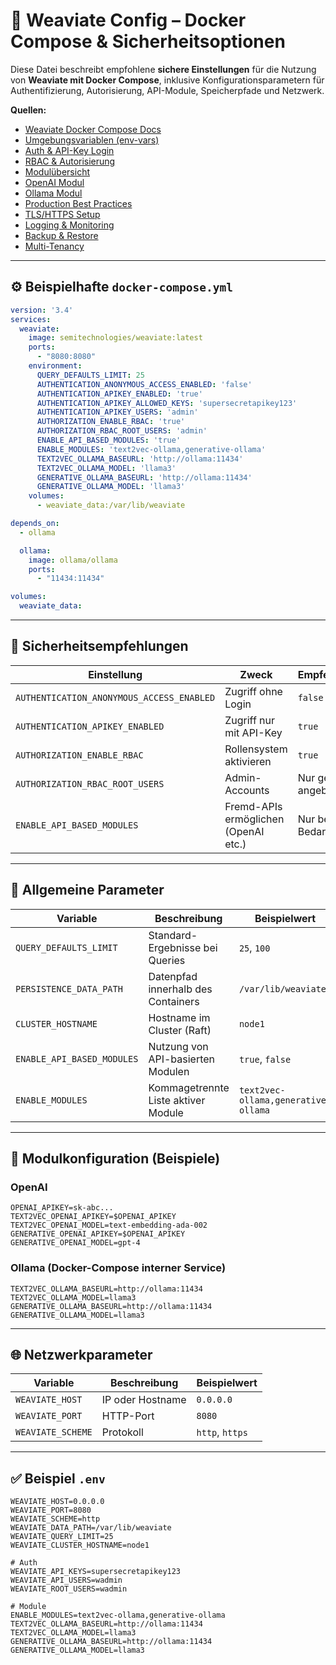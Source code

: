 # 🧾 Weaviate Config – Docker Compose & Sicherheitsoptionen

Diese Datei beschreibt empfohlene **sichere Einstellungen** für die Nutzung von **Weaviate mit Docker Compose**, inklusive Konfigurationsparametern für Authentifizierung, Autorisierung, API-Module, Speicherpfade und Netzwerk.

**Quellen:**

* [Weaviate Docker Compose Docs](https://weaviate.io/developers/weaviate/installation/docker-compose?docker-compose=auth)
* [Umgebungsvariablen (env-vars)](https://weaviate.io/developers/weaviate/configuration/env-vars)
* [Auth & API-Key Login](https://weaviate.io/developers/weaviate/configuration/authentication/apikey)
* [RBAC & Autorisierung](https://weaviate.io/developers/weaviate/configuration/authorization/rbac)
* [Modulübersicht](https://weaviate.io/developers/weaviate/modules/overview)
* [OpenAI Modul](https://weaviate.io/developers/weaviate/modules/third-party/openai)
* [Ollama Modul](https://weaviate.io/developers/weaviate/modules/third-party/ollama)
* [Production Best Practices](https://weaviate.io/developers/weaviate/enterprise/production-best-practices)
* [TLS/HTTPS Setup](https://weaviate.io/developers/weaviate/guides/https-setup)
* [Logging & Monitoring](https://weaviate.io/developers/weaviate/guides/logging-monitoring)
* [Backup & Restore](https://weaviate.io/developers/weaviate/backup-restore)
* [Multi-Tenancy](https://weaviate.io/developers/weaviate/concepts/multi-tenancy)

---

## ⚙️ Beispielhafte `docker-compose.yml`

```yaml
version: '3.4'
services:
  weaviate:
    image: semitechnologies/weaviate:latest
    ports:
      - "8080:8080"
    environment:
      QUERY_DEFAULTS_LIMIT: 25
      AUTHENTICATION_ANONYMOUS_ACCESS_ENABLED: 'false'
      AUTHENTICATION_APIKEY_ENABLED: 'true'
      AUTHENTICATION_APIKEY_ALLOWED_KEYS: 'supersecretapikey123'
      AUTHENTICATION_APIKEY_USERS: 'admin'
      AUTHORIZATION_ENABLE_RBAC: 'true'
      AUTHORIZATION_RBAC_ROOT_USERS: 'admin'
      ENABLE_API_BASED_MODULES: 'true'
      ENABLE_MODULES: 'text2vec-ollama,generative-ollama'
      TEXT2VEC_OLLAMA_BASEURL: 'http://ollama:11434'
      TEXT2VEC_OLLAMA_MODEL: 'llama3'
      GENERATIVE_OLLAMA_BASEURL: 'http://ollama:11434'
      GENERATIVE_OLLAMA_MODEL: 'llama3'
    volumes:
      - weaviate_data:/var/lib/weaviate

depends_on:
  - ollama

  ollama:
    image: ollama/ollama
    ports:
      - "11434:11434"

volumes:
  weaviate_data:
```

---

## 🔐 Sicherheitsempfehlungen

| Einstellung                               | Zweck                                | Empfehlung            |
| ----------------------------------------- | ------------------------------------ | --------------------- |
| `AUTHENTICATION_ANONYMOUS_ACCESS_ENABLED` | Zugriff ohne Login                   | `false`               |
| `AUTHENTICATION_APIKEY_ENABLED`           | Zugriff nur mit API-Key              | `true`                |
| `AUTHORIZATION_ENABLE_RBAC`               | Rollensystem aktivieren              | `true`                |
| `AUTHORIZATION_RBAC_ROOT_USERS`           | Admin-Accounts                       | Nur gezielt angeben   |
| `ENABLE_API_BASED_MODULES`                | Fremd-APIs ermöglichen (OpenAI etc.) | Nur bei Bedarf `true` |

---

## 📄 Allgemeine Parameter

| Variable                   | Beschreibung                        | Beispielwert                        |
| -------------------------- | ----------------------------------- | ----------------------------------- |
| `QUERY_DEFAULTS_LIMIT`     | Standard-Ergebnisse bei Queries     | `25`, `100`                         |
| `PERSISTENCE_DATA_PATH`    | Datenpfad innerhalb des Containers  | `/var/lib/weaviate`                 |
| `CLUSTER_HOSTNAME`         | Hostname im Cluster (Raft)          | `node1`                             |
| `ENABLE_API_BASED_MODULES` | Nutzung von API-basierten Modulen   | `true`, `false`                     |
| `ENABLE_MODULES`           | Kommagetrennte Liste aktiver Module | `text2vec-ollama,generative-ollama` |

---

## 🧠 Modulkonfiguration (Beispiele)

### OpenAI

```env
OPENAI_APIKEY=sk-abc...
TEXT2VEC_OPENAI_APIKEY=$OPENAI_APIKEY
TEXT2VEC_OPENAI_MODEL=text-embedding-ada-002
GENERATIVE_OPENAI_APIKEY=$OPENAI_APIKEY
GENERATIVE_OPENAI_MODEL=gpt-4
```

### Ollama (Docker-Compose interner Service)

```env
TEXT2VEC_OLLAMA_BASEURL=http://ollama:11434
TEXT2VEC_OLLAMA_MODEL=llama3
GENERATIVE_OLLAMA_BASEURL=http://ollama:11434
GENERATIVE_OLLAMA_MODEL=llama3
```

---

## 🌐 Netzwerkparameter

| Variable          | Beschreibung     | Beispielwert    |
| ----------------- | ---------------- | --------------- |
| `WEAVIATE_HOST`   | IP oder Hostname | `0.0.0.0`       |
| `WEAVIATE_PORT`   | HTTP-Port        | `8080`          |
| `WEAVIATE_SCHEME` | Protokoll        | `http`, `https` |

---

## ✅ Beispiel `.env`

```env
WEAVIATE_HOST=0.0.0.0
WEAVIATE_PORT=8080
WEAVIATE_SCHEME=http
WEAVIATE_DATA_PATH=/var/lib/weaviate
WEAVIATE_QUERY_LIMIT=25
WEAVIATE_CLUSTER_HOSTNAME=node1

# Auth
WEAVIATE_API_KEYS=supersecretapikey123
WEAVIATE_API_USERS=wadmin
WEAVIATE_ROOT_USERS=wadmin

# Module
ENABLE_MODULES=text2vec-ollama,generative-ollama
TEXT2VEC_OLLAMA_BASEURL=http://ollama:11434
TEXT2VEC_OLLAMA_MODEL=llama3
GENERATIVE_OLLAMA_BASEURL=http://ollama:11434
GENERATIVE_OLLAMA_MODEL=llama3
```

